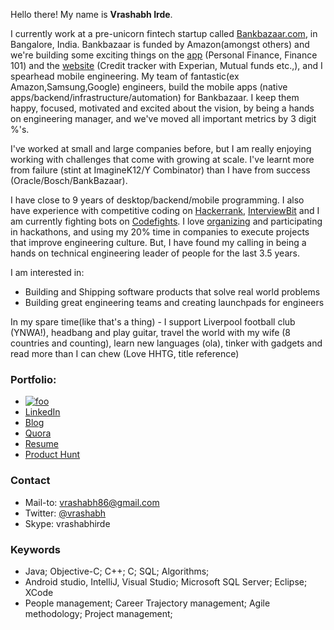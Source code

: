 Hello there! My name is <b>Vrashabh Irde</b>. 

I currently work at a pre-unicorn fintech startup called [Bankbazaar.com](https://en.wikipedia.org/wiki/BankBazaar), in Bangalore, India. Bankbazaar is funded by Amazon(amongst others) and we're building some exciting things on the [app](https://play.google.com/store/apps/details?id=com.bankbazaar.app&hl=en) (Personal Finance, Finance 101) and the [website](https://www.bankbazaar.com/) (Credit tracker with Experian, Mutual funds etc.,), and I spearhead mobile engineering. My team of fantastic(ex Amazon,Samsung,Google) engineers, build the mobile apps (native apps/backend/infrastructure/automation) for Bankbazaar. I keep them happy, focused, motivated and excited about the vision, by being a hands on engineering manager, and we've moved all important metrics by 3 digit %'s.

I've worked at small and large companies before, but I am really enjoying working with challenges that come with growing at scale. I've learnt more from failure (stint at ImagineK12/Y Combinator) than I have from success (Oracle/Bosch/BankBazaar). 

I have close to 9 years of desktop/backend/mobile programming. I also have experience with competitive coding on [Hackerrank](https://www.hackerrank.com/slartibartfast), [InterviewBit](https://www.interviewbit.com/) and I am currently fighting bots on [Codefights](https://codefights.com/profile/slartibartfast). I love [organizing](https://blog.bankbazaar.com/hack-fun/) and participating in hackathons, and using my 20% time in companies to execute projects that improve engineering culture. 
But, I have found my calling in being a hands on technical engineering leader of people for the last 3.5 years.

I am interested in:
* Building and Shipping software products that solve real world problems
* Building great engineering teams and creating launchpads for engineers

In my spare time(like that's a thing) - I support Liverpool football club (YNWA!), headbang and play guitar, travel the world with my wife (8 countries and counting), learn new languages (ola), tinker with gadgets and read more than I can chew (Love HHTG, title reference)

### Portfolio: 

- [![foo](http://stackexchange.com/users/flair/1085543.png)](https://www.stackoverflow.com/story/slartibartfast)
- [LinkedIn](https://goo.gl/idUZBi)
- [Blog](https://goo.gl/59s9aL)
- [Quora](https://goo.gl/elppwt)
- [Resume](https://drive.google.com/file/d/0BzQVNQrJ_A3xZnVSamxGaldjYnc/view?usp=sharing)
- [Product Hunt](https://www.producthunt.com/@vrashabh)


### Contact
- Mail-to: vrashabh86@gmail.com
- Twitter: [@vrashabh](https://twitter.com/vrashabh)
- Skype: vrashabhirde

### Keywords
 - Java; Objective-C; C++; C; SQL; Algorithms;
 - Android studio, IntelliJ, Visual Studio; Microsoft SQL Server; Eclipse; XCode
 - People management; Career Trajectory management; Agile methodology; Project management;
